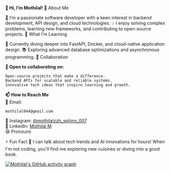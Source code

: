 <b>👋 Hi, I’m Mothilal!</b>
👀 About Me

🔭 I’m a passionate software developer with a keen interest in backend development, API design, and cloud technologies.
💡 I enjoy solving complex problems, learning new frameworks, and contributing to open-source projects.
🌱 What I’m Learning

🚀 Currently diving deeper into FastAPI, Docker, and cloud-native application design.
📚 Exploring advanced database optimizations and asynchronous programming.
💞️ Collaboration

<b>🤝 Open to collaborating on:</b>

    Open-source projects that make a difference.
    Backend APIs for scalable and reliable systems.
    Innovative tech ideas that inspire learning and growth.

<b>📫 How to Reach Me </b><br>
📩 Email:
```
mothilal044@gmail.com
```
   📸 Instagram: [@mothilalzzh_sphinx_007](https://www.instagram.com/mothilalzzh_sphinx_007?igsh=MXBydThxaWUyYzI2NQ==)<br>
   💼 LinkedIn: [Mothilal M](https://www.linkedin.com/in/mothilal-m-04803a227) <br>
   😄 Pronouns <br>

⚡ Fun Fact
💬 I can talk about tech trends and AI innovations for hours! When I'm not coding, you'll find me exploring new cuisines or diving into a good book.


[![Mothilal's GitHub activity graph](https://github-readme-activity-graph.vercel.app/graph?username=Mothilal-hire10x&theme=dracula)](https://github.com/Mothilal-hire10x/github-readme-activity-graph)



